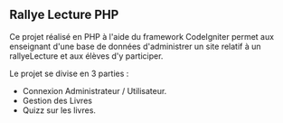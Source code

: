## Rallye Lecture PHP

Ce projet réalisé en PHP à l'aide du framework CodeIgniter permet aux enseignant d'une base de données d'administrer un site relatif à un rallyeLecture et aux élèves d'y participer.

Le projet se divise en 3  parties :

* Connexion Administrateur / Utilisateur.
* Gestion des Livres
* Quizz sur les livres.
